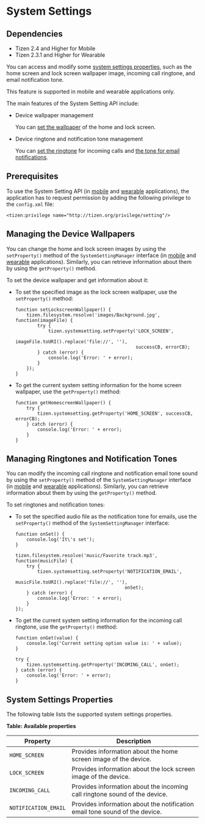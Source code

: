 # System Settings

## Dependencies

- Tizen 2.4 and Higher for Mobile
- Tizen 2.3.1 and Higher for Wearable

You can access and modify some [system settings properties](./device/system-setting-w.md#properties), such as the home screen and lock screen wallpaper image, incoming call ringtone, and email notification tone.

This feature is supported in mobile and wearable applications only.

The main features of the System Setting API include:

- Device wallpaper management 

  You can [set the wallpaper](./device/system-setting-w.md#wall) of the home and lock screen.

- Device ringtone and notification tone management 

  You can [set the ringtone](./device/system-setting-w.md#tone) for incoming calls and [the tone for email notifications](./device/system-setting-w.md#tone).

## Prerequisites

To use the System Setting API (in [mobile](../../../../org.tizen.web.apireference/html/device_api/mobile/tizen/systemsetting.html) and [wearable](../../../../org.tizen.web.apireference/html/device_api/wearable/tizen/systemsetting.html) applications), the application has to request permission by adding the following privilege to the `config.xml` file:

```
<tizen:privilege name="http://tizen.org/privilege/setting"/>
```

## Managing the Device Wallpapers

You can change the home and lock screen images by using the `setProperty()` method of the `SystemSettingManager` interface (in [mobile](../../../../org.tizen.web.apireference/html/device_api/mobile/tizen/systemsetting.html#SystemSettingManager) and [wearable](../../../../org.tizen.web.apireference/html/device_api/wearable/tizen/systemsetting.html#SystemSettingManager) applications). Similarly, you can retrieve information about them by using the `getProperty()` method.

To set the device wallpaper and get information about it:

- To set the specified image as the lock screen wallpaper, use the `setProperty()` method:

  ```
  function setLockscreenWallpaper() {
      tizen.filesystem.resolve('images/Background.jpg', function(imageFile) {
          try {
              tizen.systemsetting.setProperty('LOCK_SCREEN',
                                              imageFile.toURI().replace('file://', ''),
                                              successCB, errorCB);
          } catch (error) {
              console.log('Error: ' + error);
          }
      });
  }
  ```

- To get the current system setting information for the home screen wallpaper, use the `getProperty()` method:

  ```
  function getHomescreenWallpaper() {
      try {
          tizen.systemsetting.getProperty('HOME_SCREEN', successCB, errorCB);
      } catch (error) {
          console.log('Error: ' + error);
      }
  }
  ```

## Managing Ringtones and Notification Tones

You can modify the incoming call ringtone and notification email tone sound by using the `setProperty()` method of the `SystemSettingManager` interface (in [mobile](../../../../org.tizen.web.apireference/html/device_api/mobile/tizen/systemsetting.html#SystemSettingManager) and [wearable](../../../../org.tizen.web.apireference/html/device_api/wearable/tizen/systemsetting.html#SystemSettingManager) applications). Similarly, you can retrieve information about them by using the `getProperty()` method.

To set ringtones and notification tones:

- To set the specified audio file as the notification tone for emails, use the `setProperty()` method of the `SystemSettingManager` interface:

  ```
  function onSet() {
      console.log('It\'s set');
  }

  tizen.filesystem.resolve('music/Favorite track.mp3', function(musicFile) {
      try {
          tizen.systemsetting.setProperty('NOTIFICATION_EMAIL',
                                          musicFile.toURI().replace('file://', ''),
                                          onSet);
      } catch (error) {
          console.log('Error: ' + error);
      }
  });
  ```

- To get the current system setting information for the incoming call ringtone, use the `getProperty()` method:

  ```
  function onGet(value) {
      console.log('Current setting option value is: ' + value);
  }

  try {
      tizen.systemsetting.getProperty('INCOMING_CALL', onGet);
  } catch (error) {
      console.log('Error: ' + error);
  }
  ```

## System Settings Properties

The following table lists the supported system settings properties.

**Table: Available properties**

| Property             | Description                              |
| -------------------- | ---------------------------------------- |
| `HOME_SCREEN`        | Provides information about the home screen image of the device. |
| `LOCK_SCREEN`        | Provides information about the lock screen image of the device. |
| `INCOMING_CALL`      | Provides information about the incoming call ringtone sound of the device. |
| `NOTIFICATION_EMAIL` | Provides information about the notification email tone sound of the device. |